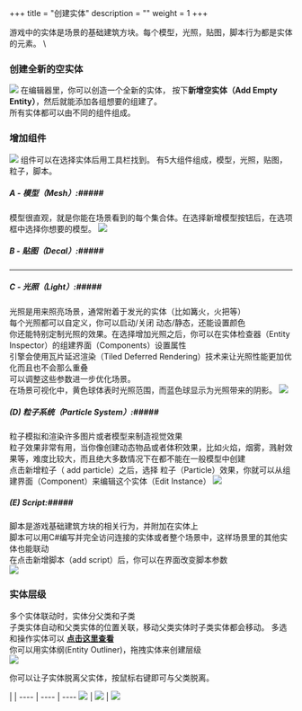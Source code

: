 +++
title = "创建实体"
description = ""
weight = 1
+++

游戏中的实体是场景的基础建筑方块。每个模型，光照，贴图，脚本行为都是实体的元素。 \

### 创建全新的空实体 ###
![](/img/create_new_entity/add_empty_entity_toolbar.png)
在编辑器里，你可以创造一个全新的实体， 按下<strong>新增空实体（Add Empty Entity）</strong>，然后就能添加各组想要的组建了。 \
所有实体都可以由不同的组件组成。

### 增加组件 ###
![](/img/create_new_entity/add_component.png)
组件可以在选择实体后用工具栏找到。
有5大组件组成，模型，光照，贴图，粒子，脚本。
##### A - 模型（Mesh）:#####
模型很直观，就是你能在场景看到的每个集合体。在选择新增模型按钮后，在选项框中选择你想要的模型。
![](/img/create_new_entity/add_mesh.png)

##### B - 贴图（Decal）:#####
---

##### C - 光照（Light）:#####
光照是用来照亮场景，通常附着于发光的实体（比如篝火，火把等）\
每个光照都可以自定义，你可以启动/关闭 动态/静态，还能设置颜色\
你还能特别定制光照的效果。在选择增加光照之后，你可以在实体检查器（Entity Inspector）的组建界面（Components）设置属性\
引擎会使用瓦片延迟渲染（Tiled Deferred Rendering）技术来让光照性能更加优化而且也不会那么重叠\
可以调整这些参数进一步优化场景。\
在场景可视化中，黄色球体表时光照范围，而蓝色球显示为光照带来的阴影。
![](/img/create_new_entity/add_light.png)

##### (D) 粒子系统（Particle System）:#####
粒子模拟和渲染许多图片或者模型来制造视觉效果\
粒子效果非常有用，当你像创建动态物品或者体积效果，比如火焰，烟雾，溅射效果等，难度比较大，而且绝大多数情况下在都不能在一般模型中创建\
点击新增粒子（ add particle）之后，选择 粒子（Particle）效果，你就可以从组建界面（Component）来编辑这个实体（Edit Instance）
![](/img/create_new_entity/add_particle.png)

##### (E) Script:#####
脚本是游戏基础建筑方块的相关行为，并附加在实体上\
脚本可以用C#编写并完全访问连接的实体或者整个场景中，这样场景里的其他实体也能联动\
在点击新增脚本（add script）后，你可以在界面改变脚本参数\
![](/img/create_new_entity/add_script.png)

### 实体层级 ###
多个实体联动时，实体分父类和子类 \
子类实体自动和父类实体的位置关联，移动父类实体时子类实体都会移动。
多选和操作实体可以 <strong><a href='{{< relref "entity_inspector.md" >}}'>点击这里查看</a></strong> \
你可以用实体纲(Entity Outliner)，拖拽实体来创建层级 \
![](/img/create_new_entity/empty_entity_outliner.png)

你可以让子实体脱离父实体，按鼠标右键即可与父类脱离。

 | | 
---- | ---- | ----
![](/img/create_new_entity/detach_before.png) | ![](/img/create_new_entity/detach_select.png) | ![](/img/create_new_entity/detach_after.png)

